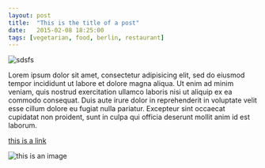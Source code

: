 ```yaml
---
layout: post
title:  "This is the title of a post"
date:   2015-02-08 18:25:00
tags: [vegetarian, food, berlin, restaurant]
---
```


![sdsfs](http://placekitten.com/960/500)

Lorem ipsum dolor sit amet, consectetur adipisicing elit, sed do eiusmod
tempor incididunt ut labore et dolore magna aliqua. Ut enim ad minim veniam,
quis nostrud exercitation ullamco laboris nisi ut aliquip ex ea commodo
consequat. Duis aute irure dolor in reprehenderit in voluptate velit esse
cillum dolore eu fugiat nulla pariatur. Excepteur sint occaecat cupidatat non
proident, sunt in culpa qui officia deserunt mollit anim id est laborum.

[this is a link](http://google.com)

![this is an image](http://d3u5xmnnxiuz0w.cloudfront.net/wp-content/uploads/2014/06/is-fasting-healthy-yes-it-could-rejuvenate-your-immune-system-60201.jpg)